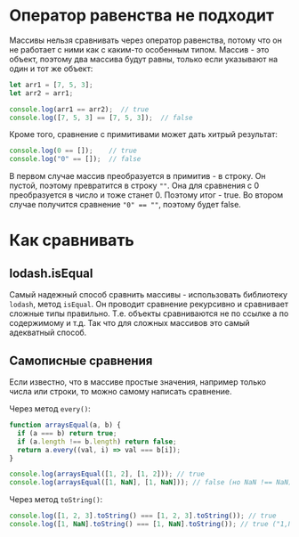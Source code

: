 # Оператор равенства не подходит

Массивы нельзя сравнивать через оператор равенства, потому что он не работает с ними как с каким-то особенным типом. Массив - это объект, поэтому два массива будут равны, только если указывают на один и тот же объект:

```javascript
let arr1 = [7, 5, 3];
let arr2 = arr1;

console.log(arr1 == arr2);  // true
console.log([7, 5, 3] == [7, 5, 3]);  // false
```

Кроме того, сравнение с примитивами может дать хитрый результат:

```javascript
console.log(0 == []);    // true
console.log("0" == []);  // false
```

В первом случае массив преобразуется в примитив - в строку. Он пустой, поэтому превратится в строку `""`. Она для сравнения с 0 преобразуется в число и тоже станет 0. Поэтому итог - true. Во втором случае получится сравнение `"0" == ""`, поэтому будет false.

# Как сравнивать

## lodash.isEqual

Самый надежный способ сравнить массивы - использовать библиотеку `lodash`, метод `isEqual`. Он проводит сравнение рекурсивно и сравнивает сложные типы правильно. Т.е. объекты сравниваются не по ссылке а по содержимому и т.д. Так что для сложных массивов это самый адекватный способ.

## Самописные сравнения

Если известно, что в массиве простые значения, например только числа или строки, то можно самому написать сравнение.

Через метод `every()`:

```javascript
function arraysEqual(a, b) {
  if (a === b) return true;
  if (a.length !== b.length) return false;
  return a.every((val, i) => val === b[i]);
}

console.log(arraysEqual([1, 2], [1, 2])); // true
console.log(arraysEqual([1, NaN], [1, NaN])); // false (но NaN !== NaN)
```

Через метод `toString()`:

```javascript
console.log([1, 2, 3].toString() === [1, 2, 3].toString()); // true
console.log([1, NaN].toString() === [1, NaN].toString()); // true ("1,NaN")
```



